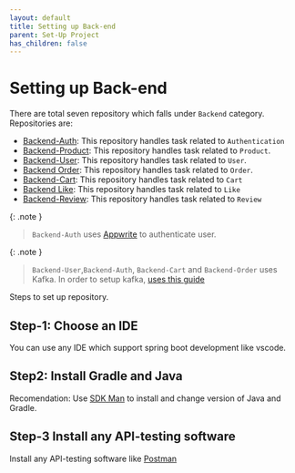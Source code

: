 ```yaml
---
layout: default
title: Setting up Back-end
parent: Set-Up Project
has_children: false
---
```



# Setting up Back-end

There are total seven repository which falls under `Backend` category. Repositories are:

- [Backend-Auth](https://github.com/HRV-Mart/Backend-Auth#set-up-application-using-docker): This repository handles task related to `Authentication`
- [Backend-Product](https://github.com/HRV-Mart/Backend-Product#set-up-application-using-docker): This repository handles task related to `Product`.
- [Backend-User](https://github.com/HRV-Mart/Backend-User#set-up-application-using-docker): This repository handles task related to `User`.
- [Backend Order](https://github.com/HRV-Mart/Backend-Order#set-up-application-using-docker): This repository handles task related to `Order`.
- [Backend-Cart](https://github.com/HRV-Mart/Backend-Cart#set-up-application-using-docker): This repository handles task related to `Cart`
- [Backend Like](https://github.com/HRV-Mart/Backend-Like#set-up-application-locally): This repository handles task related to `Like`
- [Backend-Review](https://github.com/HRV-Mart/Backend-Review#set-up-application-using-docker): This repository handles task related to `Review`

{: .note }
> `Backend-Auth` uses [Appwrite](https://appwrite.io/) to authenticate user.

{: .note }
> `Backend-User`,`Backend-Auth`, `Backend-Cart` and `Backend-Order` uses Kafka. In order to setup kafka, [uses this guide](/setup/#step-4-set-up-kafka)

Steps to set up repository.

## Step-1: Choose an IDE

You can use any IDE which support spring boot development like vscode.

## Step2: Install Gradle and Java

Recomendation: Use [SDK Man](https://sdkman.io/) to install and change version of Java and Gradle.

## Step-3 Install any API-testing software

Install any API-testing software like [Postman](https://www.postman.com/)
